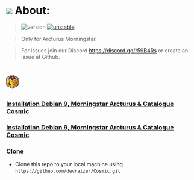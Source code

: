 

# <img src="https://habborator.org/archive/icons/medium/go_arrow.gif"> About:


> ![version](https://img.shields.io/badge/production-1.0.0-green?logo=appveyor&style=flat-square) [![unstable](https://img.shields.io/badge/stability-stable-green?logo=appveyor&style=flat-square)](http://github.com/badges/stability-badges)

> Only for Arcturus Morningstar.

> For issues join our Discord https://discord.gg/r59B4Rs or create an issue at Github.

# <img src="https://raw.githubusercontent.com/Wulles/eyethatseeseverything/master/pwrup_pins.gif"> 


### <a href="https://github.com/devraizer/Cosmic/wiki/Installation---Debian-9,-Morningstar-Arcturus-&-Catalogue---Cosmic">Installation Debian 9, Morningstar Arcturus & Catalogue Cosmic</a>

### <a href="https://github.com/devraizer/Cosmic/wiki/Installation---Windows,-Morningstar-Arcturus-&-Catalogue---Cosmic">Installation Debian 9, Morningstar Arcturus & Catalogue Cosmic</a>

### Clone

- Clone this repo to your local machine using `https://github.com/devraizer/Cosmic.git`

